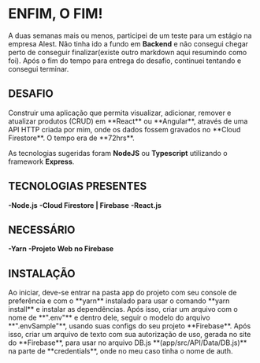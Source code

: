 <h1>ENFIM, O FIM!</h1>

A duas semanas mais ou menos, participei de um teste para um estágio na empresa Alest. Não tinha ido a fundo em **Backend** e não consegui chegar perto de conseguir finalizar(existe outro markdown aqui resumindo como foi). Após o fim do tempo para entrega do desafio, continuei tentando e consegui terminar.

<h2>DESAFIO</h2>
Construir uma aplicação que permita visualizar, adicionar, remover e atualizar produtos (CRUD) em **React** ou **Angular**, através de uma API HTTP criada por mim, onde os dados fossem gravados no **Cloud Firestore**. O tempo era de **72hrs**. 

As tecnologias sugeridas foram **NodeJS** ou **Typescript** utilizando o framework **Express**.

<h2>TECNOLOGIAS PRESENTES</h2>

**-Node.js**
**-Cloud Firestore | Firebase**
**-React.js**

<h2>NECESSÁRIO</h2>

**-Yarn**
**-Projeto Web no Firebase**

<h2>INSTALAÇÃO</h2>
Ao iniciar, deve-se entrar na pasta app do projeto com seu console de preferência e com o **yarn** instalado para usar o comando **yarn install** e instalar as dependências.
Após isso, criar um arquivo com o nome de **".env"** e dentro dele, seguir o modelo do arquivo **".envSample"**, usando suas configs do seu projeto **Firebase**. Após isso, criar um arquivo de texto com sua autorização de uso, gerada no site do **Firebase**, para usar no arquivo DB.js **(app/src/API/Data/DB.js)** na parte de **credentials**, onde no meu caso tinha o nome de auth.
